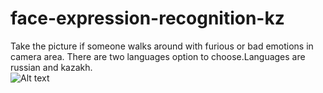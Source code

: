 # face-expression-recognition-kz
Take the picture if someone walks around with furious or bad emotions in camera area.
There are two languages option to choose.Languages are russian and kazakh.
<br>
<img src="C:/xampp/htdocs/fer/img/aa.jpg" alt="Alt text" title="Optional title"> 